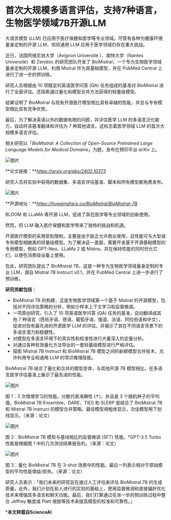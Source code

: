 # 首次大规模多语言评估，支持7种语言，生物医学领域7B开源LLM

大语言模型 (LLM) 已应用于医疗保健和医学等专业领域。尽管有各种为健康环境量身定制的开源 LLM，但将通用 LLM 应用于医学领域仍存在重大挑战。

近日，法国阿维尼翁大学（Avignon Université ）、南特大学（Nantes Université）和 Zenidoc 的研究团队开发了 BioMistral，一个专为生物医学领域量身定制的开源 LLM，利用 Mistral 作为其基础模型，并在 PubMed Central 上进行了进一步的预训练。

研究人员根据由 10 项既定的英语医学问答 (QA) 任务组成的基准对 BioMistral 进行了全面评估。还探索通过量化和模型合并方法获得的轻量级模型。

结果证明了 BioMistral 与现有开源医疗模型相比具有卓越的性能，并且与专有模型相比具有竞争优势。

最后，为了解决英语以外的数据有限的问题，并评估医学 LLM 的多语言泛化能力，自动将该基准翻译和评估为 7 种其他语言。这标志着医学领域 LLM 的首次大规模多语言评估。

相关研究以「​*BioMistral: A Collection of Open-Source Pretrained Large Language Models for Medical Domains*​」为题，发布在预印平台 *arXiv* 上。

![图片](https://pic.imgdb.cn/item/65f001cc9f345e8d03b54890.png)

**论文链接：***https://arxiv.org/abs/2402.10373*

研究人员将实验中获得的数据集、多语言评估基准、脚本和所有模型都免费发布。

![图片](https://pic.imgdb.cn/item/65f001d99f345e8d03b58340.png)

**开源地址：***https://huggingface.co/BioMistral/BioMistral-7B*

BLOOM 和 LLaMA 等开源 LLM，促进了其在医学等专业领域的创新使用。

然而，将 LLM 融入医疗保健和医学带来了独特的挑战和机遇。

开源医疗模型的采用受到限制，主要是由于缺乏允许商业使用，且性能可与大型或专有模型相媲美的轻量级模型。为了解决这一差距，需要开发基于开源基础模型的专用模型，例如 GPT-Neo、LLaMa 2 或 Mistra，并在保持性能的同时优化它们，以便在消费级设备上使用。

在此，研究团队提出了 BioMistral 7B，这是一种专为生物医学领域量身定制的专业 LLM，源自 Mistral 7B Instruct v0.1，并在 PubMed Central 上进一步进行了预训练。

**研究贡献包括：**

* BioMistral 7B 的构建，这是生物医学领域第一个基于 Mistral 的开源模型，包括对不同评估策略的分析，例如少样本上下文学习和监督微调。
* 一项原创研究，引入了 10 项英语医学问答 (QA) 任务的基准，自动翻译成其他 7 种语言（西班牙语、德语、葡萄牙语、俄语、法语、阿拉伯语和中文），促进对现有最先进的开源医学 LLM 的评估，并揭示了其在不同语言背景下的多语言潜力和稳健性。
* 对模型在多语言环境下的真实性和校准性进行大量深入的定量分析。
* 对通过各种有效量化方法导出的一套轻量级模型进行严格评估。
* 探索 Mistral 7B Instruct 和 BioMistral 7B 模型之间的新颖模型合并技术，允许利用专业和通用 LLM 的常识推理技能。

BioMistral 7B 结合了量化和合并的模型变体，与其他开源 7B 模型相比，在多语言医学评估基准上展示了最先进的性能。

![图片](https://pic.imgdb.cn/item/65f001e69f345e8d03b5bac8.png)

图 1：3 次情境学习的性能。分数代表准确性 (↑)，并且是 3 个随机种子的平均值。BioMistral 7B Ensemble、DARE、TIES 和 SLERP 是结合了 BioMistral 7B 和 Mistral 7B Instruct 的模型合并策略。最佳模型用粗体显示，次佳模型用下划线显示。（来源：论文）

![图片](https://pic.imgdb.cn/item/65f001f39f345e8d03b5f54d.png)

图 2：BioMistral 7B 模型与基线相比的监督微调 (SFT) 性能。\*GPT-3.5 Turbo 性能是根据图 1 中的几次测试结果报告的。（来源：论文）

![图片](https://pic.imgdb.cn/item/65f001fe9f345e8d03b627ee.png)

图 3：量化 BioMistral 7B 在 3-shot 场景中的性能。最后一列表示相对于原始模型的平均性能增益/损失。（来源：论文）

研究人员表示：「我们未来的研究旨在通过人工评估来评估 BioMistral 7B 的生成质量。此外，我们计划在前人进行的实验的基础上，使用监督微调和直接偏好优化技术来增强其多语言和聊天功能。最后，我们打算通过在进一步的预训练过程中整合 Jeffrey 散度或 Platt 缩放等技术来提高模型的校准和可靠性。」


***本文转载自ScienceAI**

